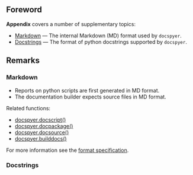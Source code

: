 <!--
{
  "webtitle": "Appendix — docspyer documentation",
  "doctitle": "docspyer — Appendix",
  "codeblocks": false
}
-->

## Foreword

<b>Appendix</b> covers a number of supplementary topics:

- [Markdown](markdown.md) — The internal Markdown (MD) format used by `docspyer`.
- [Docstrings]() — The format of python docstrings supported by `docspyer`.

## Remarks

### Markdown

- Reports on python scripts are first generated in MD format.
- The documentation builder expects source files in MD format.

Related functions:

- [docspyer.docscript()](docspyer.md#docscript)
- [docspyer.docpackage()](docspyer.md#docpackage)
- [docspyer.docsource()](docspyer.md#docsource)
- [docspyer.builddocs()](docspyer.md#builddocs)

For more information see the [format specification](markdown.md).

### Docstrings
